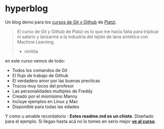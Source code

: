 # hyperblog
Un blog demo para los [cursos de Git y Github](http://https://platzi.com/clases/1557-git-github "cursos de Git y Github") de [Platzi](http://https://platzi.com/ "Platzi").
>El curso de Git y Github de Platzi es lo que me hacía falta para triplicar ni salario y lanzarme a la industria del tejido de lana sintética con Machine Learning.
> - ninñita

en este curso vemos de todo:
- Todos los comandos de Git
-  El flujo de trabajo de Github
-  El verdadero amor por las buenas precticas
-  Trucos muy locos del profesor
-  Las personalidades multiples de Freddy
- Creado por el mismisimo Manny
- Incluye ejemplos en Linux y Mac
- Disponible para todas las edades

 
 Y como u amable recordatorio : **Estes readme.md es un chiste**. Diseñado para el ejemplo. Si llegas hasta acá no lo tomes en serio mejor [**ve al curso**](http://https://platzi.com/clases/1557-git-github "ve al curso").